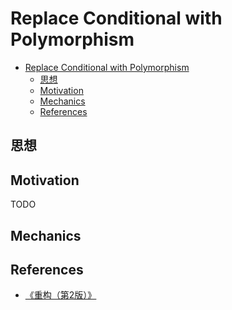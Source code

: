 # Replace Conditional with Polymorphism


<!-- TOC -->

- [Replace Conditional with Polymorphism](#replace-conditional-with-polymorphism)
    - [思想](#思想)
    - [Motivation](#motivation)
    - [Mechanics](#mechanics)
    - [References](#references)

<!-- /TOC -->


## 思想


## Motivation
TODO


## Mechanics


## References
* [《重构（第2版）》](https://book.douban.com/subject/33400354/)
